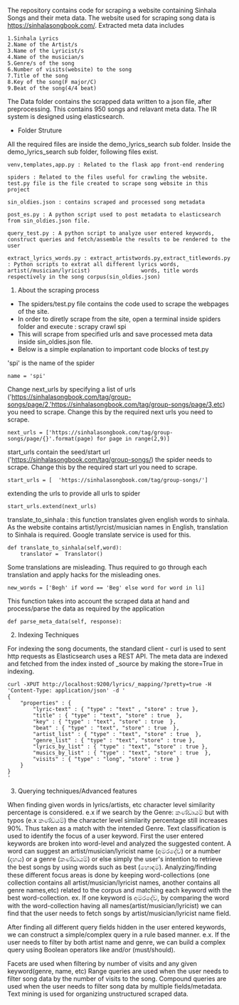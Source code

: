 The repository contains code for scraping a website containing Sinhala Songs and their meta data. The website used for scraping song data is https://sinhalasongbook.com/. Extracted meta data includes

	1.Sinhala Lyrics
	2.Name of the Artist/s
	3.Name of the Lyricist/s
	4.Name of the musician/s
	5.Genre/s of the song
	6.Number of visits(website) to the song
	7.Title of the song
	8.Key of the song(F major/C)
	9.Beat of the song(4/4 beat)

The Data folder contains the scrapped data written to a json file, after preprocessing. This contains 950 songs and relavant meta data. The IR system is designed using elasticsearch.

* Folder Struture

All the required files are inside the demo_lyrics_search sub folder. Inside the demo_lyrics_search sub folder, following files exist.

	venv,templates,app.py : Related to the flask app front-end rendering
	
	spiders : Related to the files useful for crawling the website. test.py file is the file created to scrape song website in this project
	
	sin_oldies.json : contains scraped and processed song metadata
	
	post_es.py : A python script used to post metadata to elasticsearch from sin_oldies.json file. 
	
	query_test.py : A python script to analyze user entered keywords, construct queries and fetch/assemble the results to be rendered to the user
	
	extract_lyrics_words.py : extract_artistwords.py,extract_titlewords.py : Python scripts to extrat all different lyrics words, artist(/musician/lyricist) 				words, title words respectively in the song corpus(sin_oldies.json)


1. About the scraping process

* The spiders/test.py file contains the code used to scrape the webpages of the site. 
* In order to diretly scrape from the site, open a terminal inside spiders folder and execute : scrapy crawl spi
* This will scrape from specified urls and save processed meta data inside sin_oldies.json file.
* Below is a simple explanation to important code blocks of test.py

'spi' is the name of the spider

	name = 'spi'

Change next_urls by specifying a list of urls ('https://sinhalasongbook.com/tag/group-songs/page/2,'https://sinhalasongbook.com/tag/group-songs/page/3,etc) you need to scrape. Change this by the required next urls you need to scrape.

	next_urls = ['https://sinhalasongbook.com/tag/group-songs/page/{}'.format(page) for page in range(2,9)]

start_urls contain the seed/start url ('https://sinhalasongbook.com/tag/group-songs/) the spider needs to scrape. Change this by the required start url you need to scrape.

	start_urls = [	'https://sinhalasongbook.com/tag/group-songs/']

extending the urls to provide all urls to spider

	start_urls.extend(next_urls)

translate_to_sinhala : this function translates given english words to sinhala. As the website contains artist/lyrcist/musician names in English, translation to Sinhala is required. Google translate service is used for this. 

	def translate_to_sinhala(self,word):
		translator =  Translator()

Some translations are misleading. Thus required to go through each translation and apply hacks for the misleading ones.

	new_words = ['Begh' if word == 'Beg' else word for word in li]

This function takes into account the scraped data at hand and process/parse the data as required by the application

	def parse_meta_data(self, response):


2. Indexing Techniques

For indexing the song documents, the standard client - curl is used to sent http requests as Elasticsearch uses a REST API. The meta data are indexed and fetched from the index insted of _source by making the store=True in indexing.


	curl -XPUT http://localhost:9200/lyrics/_mapping/?pretty=true -H 'Content-Type: application/json' -d '
	{
	    "properties" : {
		    "lyric-text" : { "type" : "text" , "store" : true },
		    "title" : { "type" : "text", "store" : true  },
		    "key" : { "type" : "text", "store" : true  },
		    "beat" : { "type" : "text", "store" : true  },
		    "artist_list" : { "type" : "text", "store" : true  },
		    "genre_list" : { "type" : "text", "store" : true },
		    "lyrics_by_list" : { "type" : "text", "store" : true },
		    "musics_by_list" : { "type" : "text", "store" : true  },
		    "visits" : { "type" : "long", "store" : true }
		}
	}
	'


3. Querying techniques/Advanced features

When finding given words in lyrics/artists, etc character level similarity percentage is considered. e.x if we search by the Genre:  කණ්ඩායම් but with typos (e.x කණ්ඩයම්) the character level similarity percentage still increases 90%. Thus taken as a match with the intended Genre. 
Text classification is used to identify the focus of a user keyword. First the user entered keywords are broken into word-level and analyzed the suggested content. A word can suggest an artist/musician/lyricist name (අමරදේව) or a number (දහය) or a genre (කණ්ඩායම්) or else simply the user's intention to retrieve the best songs by using words such as best (හොඳම). Analyzing/finding these different focus areas is done by keeping word-collections (one collection contains all artist/musician/lyricist names, another contains all genre names,etc) related to the corpus and matching each keyword with the best word-collection. ex. If one keyword is අමරදේව, by comparing the word with the word-collection having all names(artist/musician/lyricist) we can find that the user needs to fetch songs by artist/musician/lyricist name field.

After finding all different query fields hidden in the user entered keywords, we can construct a simple/complex query in a rule based manner. e.x. If the user needs to filter by both artist name and genre, we can build a complex query using Boolean operators like and/or (must/should).

Facets are used when filtering by number of visits and any given keyword(genre, name, etc)
Range queries are used when the user needs to filter song data by the number of visits to the song. Compound queries are used when the user needs to filter song data by multiple fields/metadata. Text mining is used for organizing unstructured scraped data.











